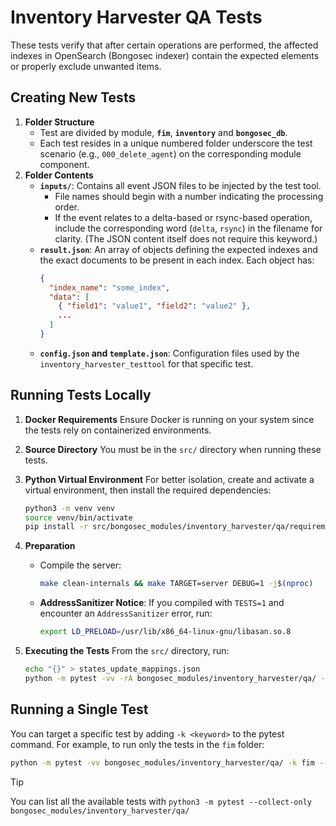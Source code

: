 # Inventory Harvester QA Tests

These tests verify that after certain operations are performed, the affected indexes in OpenSearch (Bongosec indexer) contain the expected elements or properly exclude unwanted items.

## Creating New Tests

1. **Folder Structure**
   - Test are divided by module, **`fim`**, **`inventory`** and **`bongosec_db`**.
   - Each test resides in a unique numbered folder underscore the test scenario (e.g., `000_delete_agent`) on the corresponding module component.
2. **Folder Contents**
   - **`inputs/`**: Contains all event JSON files to be injected by the test tool.
     - File names should begin with a number indicating the processing order.
     - If the event relates to a delta-based or rsync-based operation, include the corresponding word (`delta`, `rsync`) in the filename for clarity. (The JSON content itself does not require this keyword.)
   - **`result.json`**: An array of objects defining the expected indexes and the exact documents to be present in each index. Each object has:
     ```json
     {
       "index_name": "some_index",
       "data": [
         { "field1": "value1", "field2": "value2" },
         ...
       ]
     }
     ```
   - **`config.json` and `template.json`**: Configuration files used by the `inventory_harvester_testtool` for that specific test.

## Running Tests Locally

1. **Docker Requirements**
   Ensure Docker is running on your system since the tests rely on containerized environments.

2. **Source Directory**
   You must be in the `src/` directory when running these tests.

3. **Python Virtual Environment**
   For better isolation, create and activate a virtual environment, then install the required dependencies:

   ```bash
   python3 -m venv venv
   source venv/bin/activate
   pip install -r src/bongosec_modules/inventory_harvester/qa/requirements.txt
   ```

4. **Preparation**

   - Compile the server:
     ```bash
     make clean-internals && make TARGET=server DEBUG=1 -j$(nproc)
     ```
   - **AddressSanitizer Notice**: If you compiled with `TESTS=1` and encounter an `AddressSanitizer` error, run:
     ```bash
     export LD_PRELOAD=/usr/lib/x86_64-linux-gnu/libasan.so.8
     ```

5. **Executing the Tests**
   From the `src/` directory, run:

   ```bash
   echo "{}" > states_update_mappings.json
   python -m pytest -vv -rA bongosec_modules/inventory_harvester/qa/ --log-cli-level=DEBUG
   ```

## Running a Single Test

You can target a specific test by adding `-k <keyword>` to the pytest command. For example, to run only the tests in the `fim` folder:

```bash
python -m pytest -vv bongosec_modules/inventory_harvester/qa/ -k fim --log-cli-level=DEBUG
```

> [!TIP]
> You can list all the available tests with `python3 -m pytest --collect-only  bongosec_modules/inventory_harvester/qa/`
